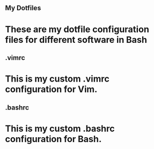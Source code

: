##  My Dotfiles
# These are my dotfile configuration files for different software in Bash
## .vimrc
# This is my custom .vimrc configuration for Vim.
## .bashrc
# This is my custom .bashrc configuration for Bash.
